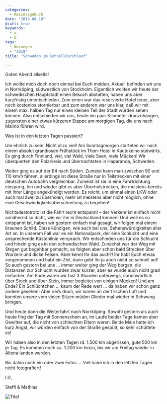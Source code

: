 ```yaml
---
categories:
  - Reisetagebuch
date: "2019-06-18"
draft: true
keywords:
  - a
  - b
tags:
  - Norwegen
  - "2019"
title: "Schweden im Schnelldurchlauf"

---
```


Guten Abend allseits!

Ich wollte mich doch noch einmal bei Euch melden. Aktuell befinden wir uns in
Norrköping, südwestlich von Stockholm. Eigentlich wollten wir heute der
schwedischen Hauptstadt einen Besuch abstatten, haben uns aber kurzfristig
umentschieden. Zum einen war das reservierte Hotel teuer, aber noch
kostenlos stornierbar und zum anderen war uns klar, daß wir mit einem max.
halben Tag nur einen kleinen Teil der Stadt würden sehen können. Also
entschieden wir uns, heute ein paar Kilometer dranzuhängen, zugunsten einer
etwas kürzeren Etappe am morgigen Tag, die uns nach Malmö führen wird.

Was ist in den letzten Tagen passiert?

Um ehrlich zu sein: Nicht allzu viel! Am Sonntagmorgen starteten wir nach einem
absolut grandiosen Frühstück im Thon-Hotel in Kautokeino südwärts. Es ging durch
Finnland, viel, viel Wald, viele Seen, viele Mücken! Wir überquerten den
Polarkreis und übernachteten in Haparanda, Schweden.

Weiter ging es auf der E4 nach Süden. Zumeist kann man zwischen 90 und 110 km/h
fahren, allerdings ist diese Straße nur in Teilstrecken mit einer deutschen
Autobahn vergleichbar. Zumeist ist sie in eine Fahrtrichtung einspurig, hin und
wieder gibt es aber Überholstrecken, die meistens bereits mit ihrer Länge
angekündigt werden. Es reicht, um einmal einen LKW oder auch mal zwei zu
überholen, mehr ist meistens aber nicht möglich, ohne eine
Geschwindigkeitsüberschreitung zu begehen!

Nichtsdestotrotz ist die Fahrt recht entspannt – der Verkehr ist einfach nicht
annähernd so dicht, wie wir ihn in Deutschland kennen! Und weil es so entspannt
ist, haben wir gestern einfach mal gesagt, wir folgen mal einem braunen Schild.
Diese kündigen, wie auch bei uns, Sehenswürdigkeiten aller Art an. In unserem
Fall war es ein Nationalpark, der eine Schlucht und eine ansprechende
Küstenlinie versprach. Wir entschieden uns für die Schlucht und hinein ging es
in den schwedischen Wald. Zunächst war der Weg mit Stegen gut begehbar gemacht,
es folgten aber schon bald Strecken über Wurzeln und dicke Felsen. Aber kennt
Ihr das auch?! Ihr habt Euch etwas vorgenommen und habt ein Ziel, dann gebt Ihr
ja auch nicht so schnell auf! So auch gestern bei uns … immer weiter ging der
Weg bergan, die Distanzen zur Schlucht wurden zwar kürzer, aber es wurde auch
nicht grad einfacher. Am Ende waren wir fast 3 Stunden unterwegs, sprichwörtlich
über Stock und über Stein, immer begleitet von einigen Mücken! Und am Ende? Ein
Schlüchtchen … kaum der Rede wert … da haben wir schon ganz andere gesehen! Aber
sei’s drum, wir waren an der frischen Luft und konnten unsere vom vielen Sitzen
müden Glieder mal wieder in Schwung bringen.

Und heute dann die Weiterfahrt nach Norrköping. Sowohl gestern als auch heute
fing der Tag mit Sonnenschein an, im Laufe beider Tage kamen aber Gewitter auf,
die nicht von schlechten Eltern waren. Beide Male hatte ich kurz Angst, wir
würden einfach von der Straße gespült, so sehr schüttete es!

Wir haben also in den letzten Tagen rd. 1.500 km abgerissen, gute 500 km je Tag.
Es kommen noch ca. 1.200 km hinzu, bis wir am Freitag wieder in Altena landen
werden.

Bis dahin noch ein oder zwei Fotos … Viel habe ich in den letzten Tagen nicht
fotografiert!

LG,

Steffi & Mathias

![Titel](...)
<!-- Kirche von Kautokeino, Norwegen -->